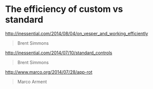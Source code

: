 # The efficiency of custom vs standard

http://inessential.com/2014/08/04/on_vesper_and_working_efficiently
> Brent Simmons

http://inessential.com/2014/07/10/standard_controls
> Brent Simmons

http://www.marco.org/2014/07/28/app-rot
> Marco Arment
